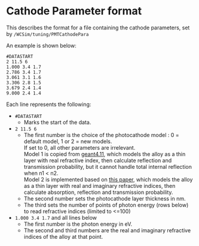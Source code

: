 # Cathode Parameter format
This describes the format for a file containing the cathode parameters, set by `/WCSim/tuning/PMTCathodePara`

An example is shown below:
```
#DATASTART
2 11.5 6
1.000 3.4 1.7
2.786 3.4 1.7
3.061 3.1 1.6
3.306 2.8 1.5
3.679 2.4 1.4
9.000 2.4 1.4
```

Each line represents the following:
* `#DATASTART`
  * Marks the start of the data.
* `2 11.5 6`
  * The first number is the choice of the photocathode model : 0 = default model, 1 or 2 = new models. \
  If set to 0, all other parameters are irrelevant. \
  Model 1 is copied from [geant4.11](https://ieeexplore.ieee.org/document/9875513), which models the alloy as a thin layer with real refractive index, then calculate reflection and transmission probability, but it cannot handle total internal reflection when n1 < n2. \
  Model 2 is implemented based on [this paper](https://arxiv.org/abs/physics/0408075v1), which models the alloy as a thin layer with real and imaginary refractive indices, then calculate absorption, reflection and transmission probability.
  * The second number sets the photocathode layer thickness in nm.
  * The third sets the number of points of photon energy (rows below) to read refractive indices (limited to <=100)
* `1.000 3.4 1.7` and all lines below
  * The first number is the photon energy in eV.
  * The second and third numbers are the real and imaginary refractive indices of the alloy at that point.